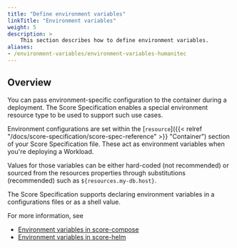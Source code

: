 ```yaml
---
title: "Define environment variables"
linkTitle: "Environment variables"
weight: 5
description: >
    This section describes how to define environment variables.
aliases:
- /environment-variables/environment-variables-humanitec
---
```


## Overview

You can pass environment-specific configuration to the container during a deployment. The Score Specification enables a special environment resource type to be used to support such use cases.

Environment configurations are set within the [`resource`]({{< relref "/docs/score-specification/score-spec-reference" >}} "Container") section of your Score Specification file. These act as environment variables when you're deploying a Workload.

Values for those variables can be either hard-coded (not recommended) or sourced from the resources properties through substitutions (recommended) such as `${resources.my-db.host}`.

The Score Specification supports declaring environment variables in a configurations files or as a shell value.

For more information, see

- [Environment variables in score-compose](https://github.com/score-spec/score-compose/tree/main/examples/02-environment)
- [Environment variables in score-helm](https://github.com/score-spec/score-helm/tree/main/examples/02-environment)